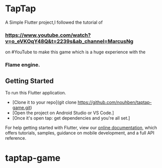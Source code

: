 # TapTap

A Simple Flutter project,I followed the tutorial of 
### https://www.youtube.com/watch?v=o_eVKOqY48Q&t=2239s&ab_channel=MarcusNg
on #YouTube to make this game which is a huge experience with the 
### Flame engine.
## Getting Started

To run this Flutter application.
- [Clone it to your repo](git clone https://github.com/nouhben/taptap-game.git)
- [Open the project on Android Studio or VS Code.]
- [Once it's open tap: get dependencies and you're all set.]

For help getting started with Flutter, view our
[online documentation](https://flutter.dev/docs), which offers tutorials,
samples, guidance on mobile development, and a full API reference.
# taptap-game
